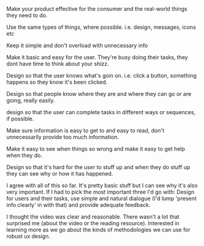 Make your product effective for the consumer and the real-world things they need to do.

Use the same types of things, where possible. i.e. design, messages, icons etc

Keep it simple and don't overload with unnecessary info

Make it basic and easy for the user. They're busy doing their tasks, they dont have time to think about your shizz.

Design so that the user knows what's goin on. i.e. click a button, something happens so they know it's been clicked.

Design so that people know where they are and where they can go or are going, really easily.

design so that the user can complete tasks in different ways or sequences, if possible.

Make sure information is easy to get to and easy to read, don't unnecessarily provide too much information.

Make it easy to see when things so wrong and make it easy to get help when they do.

Design so that it's hard for the user to stuff up and when they do stuff up they can see why or how it has happened.

I agree with all of this so far. It's pretty basic stuff but I can see why it's also very important. If I had to pick 
the most important three I'd go with: Design for users and their tasks, use simple and natural dialogue (I'd lump 
'present info clearly' in with that) and provide adequate feedback.

I thought the video was clear and reasonable. There wasn't a lot that surprised me (about the video or the reading resource). Interested in learning more as we go about the kinds of methodologies we can use for robust ux design.


